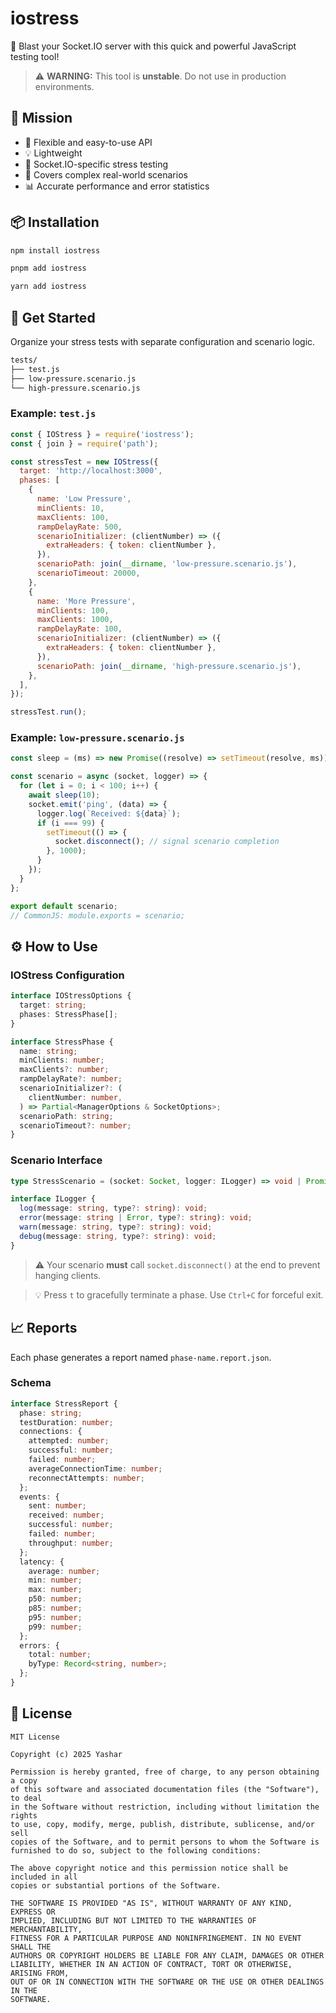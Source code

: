 # iostress

🚀 Blast your Socket.IO server with this quick and powerful JavaScript testing tool!

> ⚠️ **WARNING:** This tool is **unstable**. Do not use in production environments.

## 🎯 Mission

- 🧩 Flexible and easy-to-use API
- 💡 Lightweight
- 🔌 Socket.IO-specific stress testing
- 🧠 Covers complex real-world scenarios
- 📊 Accurate performance and error statistics

## 📦 Installation

```bash
npm install iostress
```

```bash
pnpm add iostress
```

```bash
yarn add iostress
```

## 🚀 Get Started

Organize your stress tests with separate configuration and scenario logic.

```bash
tests/
├── test.js
├── low-pressure.scenario.js
└── high-pressure.scenario.js
```

### Example: `test.js`

```js
const { IOStress } = require('iostress');
const { join } = require('path');

const stressTest = new IOStress({
  target: 'http://localhost:3000',
  phases: [
    {
      name: 'Low Pressure',
      minClients: 10,
      maxClients: 100,
      rampDelayRate: 500,
      scenarioInitializer: (clientNumber) => ({
        extraHeaders: { token: clientNumber },
      }),
      scenarioPath: join(__dirname, 'low-pressure.scenario.js'),
      scenarioTimeout: 20000,
    },
    {
      name: 'More Pressure',
      minClients: 100,
      maxClients: 1000,
      rampDelayRate: 100,
      scenarioInitializer: (clientNumber) => ({
        extraHeaders: { token: clientNumber },
      }),
      scenarioPath: join(__dirname, 'high-pressure.scenario.js'),
    },
  ],
});

stressTest.run();
```

### Example: `low-pressure.scenario.js`

```js
const sleep = (ms) => new Promise((resolve) => setTimeout(resolve, ms));

const scenario = async (socket, logger) => {
  for (let i = 0; i < 100; i++) {
    await sleep(10);
    socket.emit('ping', (data) => {
      logger.log(`Received: ${data}`);
      if (i === 99) {
        setTimeout(() => {
          socket.disconnect(); // signal scenario completion
        }, 1000);
      }
    });
  }
};

export default scenario;
// CommonJS: module.exports = scenario;
```

## ⚙️ How to Use

### IOStress Configuration

```ts
interface IOStressOptions {
  target: string;
  phases: StressPhase[];
}

interface StressPhase {
  name: string;
  minClients: number;
  maxClients?: number;
  rampDelayRate?: number;
  scenarioInitializer?: (
    clientNumber: number,
  ) => Partial<ManagerOptions & SocketOptions>;
  scenarioPath: string;
  scenarioTimeout?: number;
}
```

### Scenario Interface

```ts
type StressScenario = (socket: Socket, logger: ILogger) => void | Promise<void>;

interface ILogger {
  log(message: string, type?: string): void;
  error(message: string | Error, type?: string): void;
  warn(message: string, type?: string): void;
  debug(message: string, type?: string): void;
}
```

> ⚠️ Your scenario **must** call `socket.disconnect()` at the end to prevent hanging clients.

> 💡 Press `t` to gracefully terminate a phase. Use `Ctrl+C` for forceful exit.

## 📈 Reports

Each phase generates a report named `phase-name.report.json`.

### Schema

```ts
interface StressReport {
  phase: string;
  testDuration: number;
  connections: {
    attempted: number;
    successful: number;
    failed: number;
    averageConnectionTime: number;
    reconnectAttempts: number;
  };
  events: {
    sent: number;
    received: number;
    successful: number;
    failed: number;
    throughput: number;
  };
  latency: {
    average: number;
    min: number;
    max: number;
    p50: number;
    p85: number;
    p95: number;
    p99: number;
  };
  errors: {
    total: number;
    byType: Record<string, number>;
  };
}
```

## 📄 License

```text
MIT License

Copyright (c) 2025 Yashar

Permission is hereby granted, free of charge, to any person obtaining a copy
of this software and associated documentation files (the "Software"), to deal
in the Software without restriction, including without limitation the rights
to use, copy, modify, merge, publish, distribute, sublicense, and/or sell
copies of the Software, and to permit persons to whom the Software is
furnished to do so, subject to the following conditions:

The above copyright notice and this permission notice shall be included in all
copies or substantial portions of the Software.

THE SOFTWARE IS PROVIDED "AS IS", WITHOUT WARRANTY OF ANY KIND, EXPRESS OR
IMPLIED, INCLUDING BUT NOT LIMITED TO THE WARRANTIES OF MERCHANTABILITY,
FITNESS FOR A PARTICULAR PURPOSE AND NONINFRINGEMENT. IN NO EVENT SHALL THE
AUTHORS OR COPYRIGHT HOLDERS BE LIABLE FOR ANY CLAIM, DAMAGES OR OTHER
LIABILITY, WHETHER IN AN ACTION OF CONTRACT, TORT OR OTHERWISE, ARISING FROM,
OUT OF OR IN CONNECTION WITH THE SOFTWARE OR THE USE OR OTHER DEALINGS IN THE
SOFTWARE.
```
